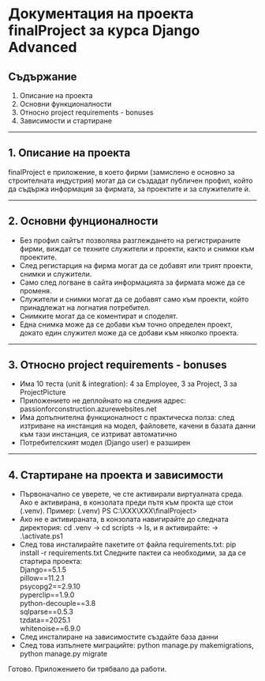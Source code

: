 # Документация на проекта finalProject за курса Django Advanced

## Съдържание
1. Описание на проекта
2. Основни функционалности
3. Относно project requirements - bonuses
4. Зависимости и стартиране

---
## 1. Описание на проекта
finalProject е приложение, в което фирми (замислено е основно за строителната индустрия) могат да си създадат публичен профил, който да съдържа информация за фирмата, за проектите и за служителите ѝ. 

---
## 2. Основни фунционалности
+ Без профил сайтът позволява разглеждането на регистрираните фирми, виждат се техните служители и проекти, както и снимки към проектите.
+ След регистарция на фирма могат да се добавят или трият проекти, снимки и служители.
+ Само след логване в сайта информацията за фирмата може да се променя.
+ Служители и снимки могат да се добавят само към проекти, който принадлежат на логнатия потребител.
+ Снимките могат да се коментират и споделят.
+ Една снимка може да се добави към точно определен проект, докато един служител може да се добави към няколко проекта.

---
## 3. Относно project requirements - bonuses
+ Има 10 теста (unit & integration): 4 за Employee, 3 за Project, 3 за ProjectPicture
+ Приложението не деплойнато на следния адрес: passionforconstruction.azurewebsites.net
+ Има допълнителна функционалност с практическа полза: след изтриване на инстанция на модел, файловете, качени в базата данни към тази инстанция, се изтриват автоматично
+ Потребителският модел (Django user) е разширен

---
## 4. Стартиране на проекта и зависимости
+ Първоначално се уверете, че сте активирали виртуалната среда. Ако е активирана, в конзолата преди пътя към прокта ще стои (.venv). Пример: (.venv) PS C:\XXX\XXX\finalProject>
+ Ако не е активираната, в конзолата навигирайте до следната директория: cd .venv -> cd scripts -> ls, и я активирайте: -> .\activate.ps1
+ След това инсталирайте пакетите от файла requirements.txt: pip install -r requirements.txt
Следните пактеи са необходими, за да се стартира проекта:  
 Django==5.1.5  
 pillow==11.2.1  
 psycopg2==2.9.10  
 pyperclip==1.9.0  
 python-decouple==3.8  
 sqlparse==0.5.3  
 tzdata==2025.1  
 whitenoise==6.9.0  
+ След инсталиране на зависимостите създайте база данни
+ След това изпълнете миграцийте: python manage.py makemigrations, python manage.py migrate
  
Готово. Приложението би трябвало да работи.

